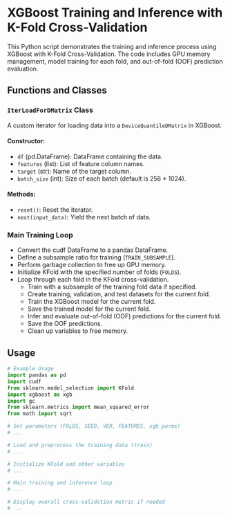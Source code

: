 # XGBoost Training and Inference with K-Fold Cross-Validation

This Python script demonstrates the training and inference process using XGBoost with K-Fold Cross-Validation. The code includes GPU memory management, model training for each fold, and out-of-fold (OOF) prediction evaluation.

## Functions and Classes

### `IterLoadForDMatrix` Class

A custom iterator for loading data into a `DeviceQuantileDMatrix` in XGBoost.

#### Constructor:

- `df` (pd.DataFrame): DataFrame containing the data.
- `features` (list): List of feature column names.
- `target` (str): Name of the target column.
- `batch_size` (int): Size of each batch (default is 256 * 1024).

#### Methods:

- `reset()`: Reset the iterator.
- `next(input_data)`: Yield the next batch of data.

### Main Training Loop

- Convert the cudf DataFrame to a pandas DataFrame.
- Define a subsample ratio for training (`TRAIN_SUBSAMPLE`).
- Perform garbage collection to free up GPU memory.
- Initialize KFold with the specified number of folds (`FOLDS`).
- Loop through each fold in the KFold cross-validation.
    - Train with a subsample of the training fold data if specified.
    - Create training, validation, and test datasets for the current fold.
    - Train the XGBoost model for the current fold.
    - Save the trained model for the current fold.
    - Infer and evaluate out-of-fold (OOF) predictions for the current fold.
    - Save the OOF predictions.
    - Clean up variables to free memory.

## Usage

```python
# Example Usage
import pandas as pd
import cudf
from sklearn.model_selection import KFold
import xgboost as xgb
import gc
from sklearn.metrics import mean_squared_error
from math import sqrt

# Set parameters (FOLDS, SEED, VER, FEATURES, xgb_parms)
# ...

# Load and preprocess the training data (train)
# ...

# Initialize KFold and other variables
# ...

# Main training and inference loop
# ...

# Display overall cross-validation metric if needed
# ...
